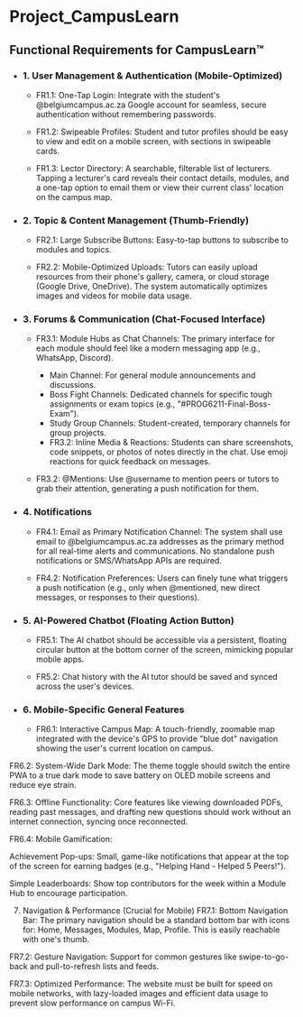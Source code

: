 # Project_CampusLearn

## Functional Requirements for CampusLearn™
- ### 1. User Management & Authentication (Mobile-Optimized)
    - FR1.1: One-Tap Login: Integrate with the student's @belgiumcampus.ac.za Google account for seamless, secure authentication without remembering passwords.

    - FR1.2: Swipeable Profiles: Student and tutor profiles should be easy to view and edit on a mobile screen, with sections in swipeable cards.

    - FR1.3: Lector Directory: A searchable, filterable list of lecturers. Tapping a lecturer's card reveals their contact details, modules, and a one-tap option to email them or view their current class' location on the campus map.

- ### 2. Topic & Content Management (Thumb-Friendly)
    - FR2.1: Large Subscribe Buttons: Easy-to-tap buttons to subscribe to modules and topics.

    - FR2.2: Mobile-Optimized Uploads: Tutors can easily upload resources from their phone's gallery, camera, or cloud storage (Google Drive, OneDrive). The system automatically optimizes images and videos for mobile data usage.

- ### 3. Forums & Communication (Chat-Focused Interface)
    - FR3.1: Module Hubs as Chat Channels: The primary interface for each module should feel like a modern messaging app (e.g., WhatsApp, Discord).
        - Main Channel: For general module announcements and discussions.
        - Boss Fight Channels: Dedicated channels for specific tough assignments or exam topics (e.g., "#PROG6211-Final-Boss-Exam").
        - Study Group Channels: Student-created, temporary channels for group projects.
        - FR3.2: Inline Media & Reactions: Students can share screenshots, code snippets, or photos of notes directly in the chat. Use emoji reactions for quick feedback on messages.

    - FR3.2: @Mentions: Use @username to mention peers or tutors to grab their attention, generating a push notification for them.

- ### 4. Notifications
    - FR4.1: Email as Primary Notification Channel: The system shall use email to @belgiumcampus.ac.za addresses as the primary method for all real-time alerts and communications. No standalone push notifications or SMS/WhatsApp APIs are required.

    - FR4.2: Notification Preferences: Users can finely tune what triggers a push notification (e.g., only when @mentioned, new direct messages, or responses to their questions).

- ### 5. AI-Powered Chatbot (Floating Action Button)
    - FR5.1: The AI chatbot should be accessible via a persistent, floating circular button at the bottom corner of the screen, mimicking popular mobile apps.

    - FR5.2: Chat history with the AI tutor should be saved and synced across the user's devices.

- ### 6. Mobile-Specific General Features
    - FR6.1: Interactive Campus Map: A touch-friendly, zoomable map integrated with the device's GPS to provide "blue dot" navigation showing the user's current location on campus.

FR6.2: System-Wide Dark Mode: The theme toggle should switch the entire PWA to a true dark mode to save battery on OLED mobile screens and reduce eye strain.

FR6.3: Offline Functionality: Core features like viewing downloaded PDFs, reading past messages, and drafting new questions should work without an internet connection, syncing once reconnected.

FR6.4: Mobile Gamification:

Achievement Pop-ups: Small, game-like notifications that appear at the top of the screen for earning badges (e.g., "Helping Hand - Helped 5 Peers!").

Simple Leaderboards: Show top contributors for the week within a Module Hub to encourage participation.

7. Navigation & Performance (Crucial for Mobile)
FR7.1: Bottom Navigation Bar: The primary navigation should be a standard bottom bar with icons for: Home, Messages, Modules, Map, Profile. This is easily reachable with one's thumb.

FR7.2: Gesture Navigation: Support for common gestures like swipe-to-go-back and pull-to-refresh lists and feeds.

FR7.3: Optimized Performance: The website must be built for speed on mobile networks, with lazy-loaded images and efficient data usage to prevent slow performance on campus Wi-Fi.